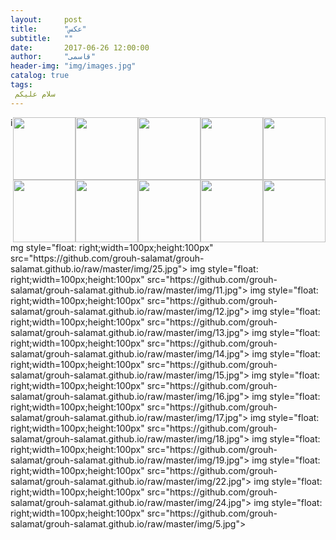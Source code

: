 ```yaml
---
layout:     post
title:      "عکس"
subtitle:   ""
date:       2017-06-26 12:00:00
author:     "قاسمی"
header-img: "img/images.jpg"
catalog: true
tags:
 سلام علیکم 
---
```


<img style="float: right;width=100px;height:100px" src="https://github.com/grouh-salamat/grouh-salamat.github.io/raw/master/img/2.jpg">
<img style="float: right;width=100px;height:100px" src="https://github.com/grouh-salamat/grouh-salamat.github.io/raw/master/img/4.jpg">
<img style="float: right;width=100px;height:100px" src="https://github.com/grouh-salamat/grouh-salamat.github.io/raw/master/img/8.jpg">
<img style="float: right;width=100px;height:100px" src="https://github.com/grouh-salamat/grouh-salamat.github.io/raw/master/img/10.jpg">
<img style="float: right;width=100px;height:100px" src="https://github.com/grouh-salamat/grouh-salamat.github.io/raw/master/img/6.jpg">
<img style="float: right;width=100px;height:100px" src="https://github.com/grouh-salamat/grouh-salamat.github.io/raw/master/img/7.jpg">
<img style="float: right;width=100px;height:100px" src="https://github.com/grouh-salamat/grouh-salamat.github.io/raw/master/img/9.jpg">
<img style="float: right;width=100px;height:100px" src="https://github.com/grouh-salamat/grouh-salamat.github.io/raw/master/img/3.jpg">
<img style="float: right;width=100px;height:100px" src="https://github.com/grouh-salamat/grouh-salamat.github.io/raw/master/img/1.jpg">
<img style="float: right;width=100px;height:100px" src="https://github.com/grouh-salamat/grouh-salamat.github.io/raw/master/img/5.jpg">
img style="float: right;width=100px;height:100px" src="https://github.com/grouh-salamat/grouh-salamat.github.io/raw/master/img/25.jpg">
img style="float: right;width=100px;height:100px" src="https://github.com/grouh-salamat/grouh-salamat.github.io/raw/master/img/11.jpg">
img style="float: right;width=100px;height:100px" src="https://github.com/grouh-salamat/grouh-salamat.github.io/raw/master/img/12.jpg">
img style="float: right;width=100px;height:100px" src="https://github.com/grouh-salamat/grouh-salamat.github.io/raw/master/img/13.jpg">
img style="float: right;width=100px;height:100px" src="https://github.com/grouh-salamat/grouh-salamat.github.io/raw/master/img/14.jpg">
img style="float: right;width=100px;height:100px" src="https://github.com/grouh-salamat/grouh-salamat.github.io/raw/master/img/15.jpg">
img style="float: right;width=100px;height:100px" src="https://github.com/grouh-salamat/grouh-salamat.github.io/raw/master/img/16.jpg">
img style="float: right;width=100px;height:100px" src="https://github.com/grouh-salamat/grouh-salamat.github.io/raw/master/img/17.jpg">
img style="float: right;width=100px;height:100px" src="https://github.com/grouh-salamat/grouh-salamat.github.io/raw/master/img/18.jpg">
img style="float: right;width=100px;height:100px" src="https://github.com/grouh-salamat/grouh-salamat.github.io/raw/master/img/19.jpg">
img style="float: right;width=100px;height:100px" src="https://github.com/grouh-salamat/grouh-salamat.github.io/raw/master/img/22.jpg">
img style="float: right;width=100px;height:100px" src="https://github.com/grouh-salamat/grouh-salamat.github.io/raw/master/img/24.jpg">
img style="float: right;width=100px;height:100px" src="https://github.com/grouh-salamat/grouh-salamat.github.io/raw/master/img/5.jpg">
